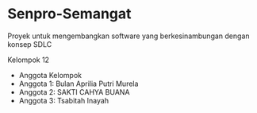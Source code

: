 # Senpro-Semangat
Proyek untuk mengembangkan software yang berkesinambungan dengan konsep SDLC

Kelompok 12 
- Anggota Kelompok  
- Anggota 1: Bulan Aprilia Putri Murela
- Anggota 2: SAKTI CAHYA BUANA
- Anggota 3: Tsabitah Inayah

